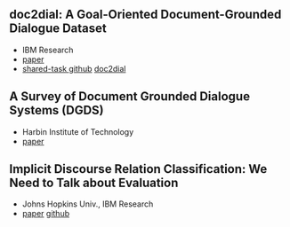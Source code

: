 ## doc2dial: A Goal-Oriented Document-Grounded Dialogue Dataset
- IBM Research
- [paper](https://www.aclweb.org/anthology/2020.emnlp-main.652.pdf)
- [shared-task github](https://github.com/doc2dial/dialdoc21-sharedtask) [doc2dial](https://doc2dial.github.io/)

## A Survey of Document Grounded Dialogue Systems (DGDS)
-  Harbin Institute of Technology
- [paper](https://arxiv.org/pdf/2004.13818.pdf)

## Implicit Discourse Relation Classification: We Need to Talk about Evaluation
- Johns Hopkins Univ., IBM Research
- [paper](https://www.aclweb.org/anthology/2020.acl-main.480.pdf) [github](https://github.com/najoungkim/pdtb3)
